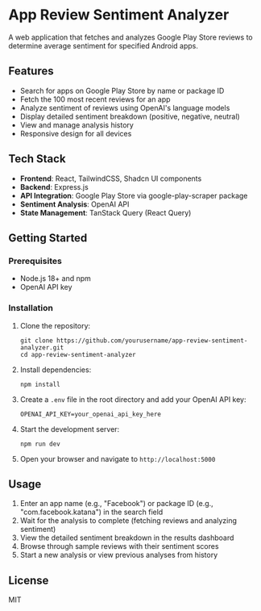 # App Review Sentiment Analyzer

A web application that fetches and analyzes Google Play Store reviews to determine average sentiment for specified Android apps.

## Features

- Search for apps on Google Play Store by name or package ID
- Fetch the 100 most recent reviews for an app
- Analyze sentiment of reviews using OpenAI's language models
- Display detailed sentiment breakdown (positive, negative, neutral)
- View and manage analysis history
- Responsive design for all devices

## Tech Stack

- **Frontend**: React, TailwindCSS, Shadcn UI components
- **Backend**: Express.js
- **API Integration**: Google Play Store via google-play-scraper package
- **Sentiment Analysis**: OpenAI API
- **State Management**: TanStack Query (React Query)

## Getting Started

### Prerequisites

- Node.js 18+ and npm
- OpenAI API key

### Installation

1. Clone the repository:
   ```
   git clone https://github.com/yourusername/app-review-sentiment-analyzer.git
   cd app-review-sentiment-analyzer
   ```

2. Install dependencies:
   ```
   npm install
   ```

3. Create a `.env` file in the root directory and add your OpenAI API key:
   ```
   OPENAI_API_KEY=your_openai_api_key_here
   ```

4. Start the development server:
   ```
   npm run dev
   ```

5. Open your browser and navigate to `http://localhost:5000`

## Usage

1. Enter an app name (e.g., "Facebook") or package ID (e.g., "com.facebook.katana") in the search field
2. Wait for the analysis to complete (fetching reviews and analyzing sentiment)
3. View the detailed sentiment breakdown in the results dashboard
4. Browse through sample reviews with their sentiment scores
5. Start a new analysis or view previous analyses from history

## License

MIT